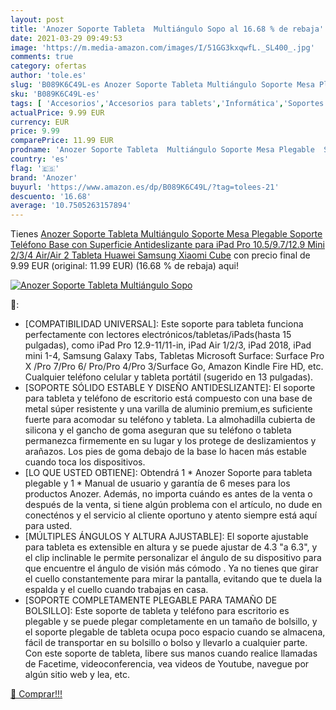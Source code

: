 ```yaml
---
layout: post
title: 'Anozer Soporte Tableta  Multiángulo Sopo al 16.68 % de rebaja'
date: 2021-03-29 09:49:53
image: 'https://m.media-amazon.com/images/I/51GG3kxqwfL._SL400_.jpg'
comments: true
category: ofertas
author: 'tole.es'
slug: 'B089K6C49L-es Anozer Soporte Tableta Multiángulo Soporte Mesa Plegable...'
sku: 'B089K6C49L-es'
tags: [ 'Accesorios','Accesorios para tablets','Informática','Soportes para tablets','anozer','ipad', ]
actualPrice: 9.99 EUR
currency: EUR
price: 9.99
comparePrice: 11.99 EUR
prodname: 'Anozer Soporte Tableta  Multiángulo Soporte Mesa Plegable  Soporte Teléfono Base con Superficie Antideslizante para iPad Pro 10.5/9.7/12.9  Mini 2/3/4  Air/Air 2 Tableta Huawei Samsung Xiaomi Cube'
country: 'es'
flag: '🇪🇸'
brand: 'Anozer'
buyurl: 'https://www.amazon.es/dp/B089K6C49L/?tag=tolees-21'
descuento: '16.68'
average: '10.7505263157894'
---
```


Tienes [Anozer Soporte Tableta  Multiángulo Soporte Mesa Plegable  Soporte Teléfono Base con Superficie Antideslizante para iPad Pro 10.5/9.7/12.9  Mini 2/3/4  Air/Air 2 Tableta Huawei Samsung Xiaomi Cube](https://www.amazon.es/dp/B089K6C49L/?tag=tolees-21) con precio final de  9.99 EUR (original: 11.99 EUR) (16.68 %  de rebaja) aqui!

[![Anozer Soporte Tableta  Multiángulo Sopo](https://m.media-amazon.com/images/I/51GG3kxqwfL._SL400_.jpg)](https://www.amazon.es/dp/B089K6C49L/?tag=tolees-21)

🔎:

- [COMPATIBILIDAD UNIVERSAL]: Este soporte para tableta funciona perfectamente con lectores electrónicos/tabletas/iPads(hasta 15 pulgadas), como iPad Pro 12.9-11/11-in, iPad Air 1/2/3, iPad 2018, iPad mini 1-4, Samsung Galaxy Tabs, Tabletas Microsoft Surface: Surface Pro X /Pro 7/Pro 6/ Pro/Pro 4/Pro 3/Surface Go, Amazon Kindle Fire HD, etc. Cualquier teléfono celular y tableta portátil (sugerido en 13 pulgadas).
- [SOPORTE SÓLIDO ESTABLE Y DISEÑO ANTIDESLIZANTE]: El soporte para tableta y teléfono de escritorio está compuesto con una base de metal súper resistente y una varilla de aluminio premium,es suficiente fuerte para acomodar su teléfono y tableta. La almohadilla cubierta de silicona y el gancho de goma aseguran que su teléfono o tableta permanezca firmemente en su lugar y los protege de deslizamientos y arañazos. Los pies de goma debajo de la base lo hacen más estable cuando toca los dispositivos.
- [LO QUE USTED OBTIENE]: Obtendrá 1 * Anozer Soporte para tableta plegable y 1 * Manual de usuario y garantía de 6 meses para los productos Anozer. Además, no importa cuándo es antes de la venta o después de la venta, si tiene algún problema con el artículo, no dude en conecténos y el servicio al cliente oportuno y atento siempre está aquí para usted.
- [MÚLTIPLES ÁNGULOS Y ALTURA AJUSTABLE]: El soporte ajustable para tableta es extensible en altura y se puede ajustar de 4.3 "a 6.3", y el clip inclinable le permite personalizar el ángulo de su dispositivo para que encuentre el ángulo de visión más cómodo . Ya no tienes que girar el cuello constantemente para mirar la pantalla, evitando que te duela la espalda y el cuello cuando trabajas en casa.
- [SOPORTE COMPLETAMENTE PLEGABLE PARA TAMAÑO DE BOLSILLO]: Este soporte de tableta y teléfono para escritorio es plegable y se puede plegar completamente en un tamaño de bolsillo, y el soporte plegable de tableta ocupa poco espacio cuando se almacena, fácil de transportar en su bolsillo o bolso y llevarlo a cualquier parte. Con este soporte de tableta, libere sus manos cuando realice llamadas de Facetime, videoconferencia, vea videos de Youtube, navegue por algún sitio web y lea, etc.

[🛒 Comprar!!!](https://www.amazon.es/dp/B089K6C49L/?tag=tolees-21)
